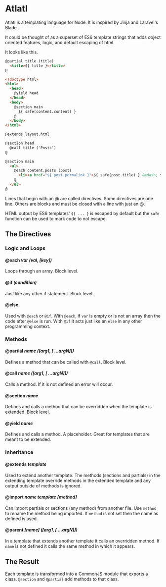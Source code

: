 # Atlatl

Atlatl is a templating language for Node. It is inspired by Jinja and Laravel's Blade.

It could be thought of as a superset of ES6 template strings that adds object oriented features, logic, and default escaping of html.

It looks like this.

```html
@partial title (title)
  <title>${ title }</title>
@

<!doctype html>
<html>
  <head>
    @yield head
  </head>
  <body>
    @section main
      ${ safe(content.content) }
    @
  </body>
</html>
```

```html
@extends layout.html

@section head
  @call title ('Posts')
@

@section main
  <ul>
    @each content.posts (post)
      <li><a href="${ post.permalink }">${ safe(post.title) } &mdash; ${ post.date }</a></li>
    @
  </ul>
@
```

Lines that begin with an @ are called directives. Some directives are one line. Others are blocks and must be closed with a line with just an @.

HTML output by ES6 templates' `${ ... }` is escaped by default but the `safe` function can be used to mark code to not escape.

## The Directives

### Logic and Loops

#### @each _var (val, [key])_

Loops through an array. Block level.

#### @if _(condition)_

Just like any other if statement. Block level.

#### @else

Used with `@each` or `@if`. With `@each`, if `var` is empty or is not an array then the code after `@else` is run. With `@if` it acts just like an `else` in any other programming context.

### Methods

#### @partial _name ([arg1, [ ...argN]])_

Defines a method that can be called with `@call`. Block level.

#### @call _name ([arg1, [ ...argN]])_

Calls a method. If it is not defined an error will occur.

#### @section _name_

Defines and calls a method that can be overridden when the template is extended. Block level.

#### @yield _name_

Defines and calls a method. A placeholder. Great for templates that are meant to be extended.

### Inheritance

#### @extends _template_

Used to extend another template. The methods (sections and partials) in the extending template override methods in the extended template and any output outside of methods is ignored.

#### @import _name template [method]_

Can import partials or sections (any method) from another file. Use `method` to rename the method being imported. If `method` is not set then the name as defined is used.

#### @parent _[name]_ _([arg1, [ ...argN]])_

In a template that extends another template it calls an overridden method. If `name` is not defined it calls the same method in which it appears.

## The Result

Each template is transformed into a CommonJS module that exports a class. `@section` and `@partial` add methods to that class.
